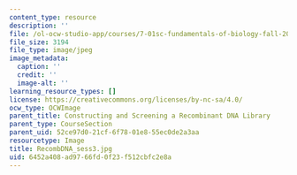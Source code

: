 ```yaml
---
content_type: resource
description: ''
file: /ol-ocw-studio-app/courses/7-01sc-fundamentals-of-biology-fall-2011/6452a408ad9766fd0f23f512cbfc2e8a_RecombDNA_sess3.jpg
file_size: 3194
file_type: image/jpeg
image_metadata:
  caption: ''
  credit: ''
  image-alt: ''
learning_resource_types: []
license: https://creativecommons.org/licenses/by-nc-sa/4.0/
ocw_type: OCWImage
parent_title: Constructing and Screening a Recombinant DNA Library
parent_type: CourseSection
parent_uid: 52ce97d0-21cf-6f78-01e8-55ec0de2a3aa
resourcetype: Image
title: RecombDNA_sess3.jpg
uid: 6452a408-ad97-66fd-0f23-f512cbfc2e8a
---
```

